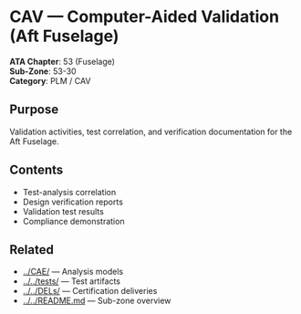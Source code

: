 # CAV — Computer-Aided Validation (Aft Fuselage)

**ATA Chapter**: 53 (Fuselage)  
**Sub-Zone**: 53-30  
**Category**: PLM / CAV

## Purpose

Validation activities, test correlation, and verification documentation for the Aft Fuselage.

## Contents

- Test-analysis correlation
- Design verification reports
- Validation test results
- Compliance demonstration

## Related

- [../CAE/](../CAE/) — Analysis models
- [../../tests/](../../tests/) — Test artifacts
- [../../DELs/](../../DELs/) — Certification deliveries
- [../../README.md](../../README.md) — Sub-zone overview
